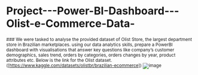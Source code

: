 # Project---Power-BI-Dashboard---Olist-e-Commerce-Data-
<sub> ### We were tasked to analyse the provided dataset of Olist Store, the largest department store in Brazilian marketplaces. using our data analytics skills, prepare a PowerBI dashboard with visualisations that answer key questions like company’s customer demographics, sales trend, orders by categories, orders changes by year, product attributes etc. Below is the link for the Olist dataset.
([https://www.kaggle.com/datasets/olistbr/brazilian-ecommerce])
![image](https://user-images.githubusercontent.com/113377587/192272197-c2bca389-9066-4931-9f10-2c22a0af256f.png)
